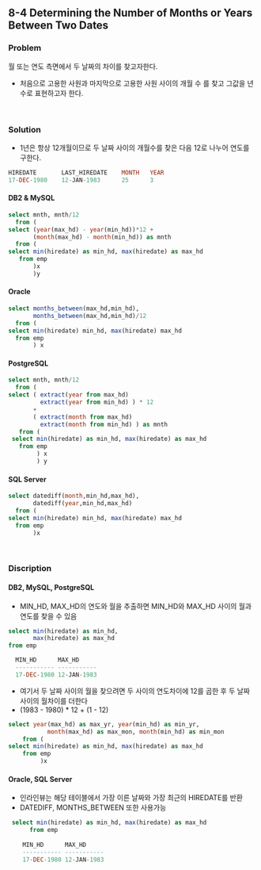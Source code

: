 ## 8-4 Determining the Number of Months or Years Between Two Dates
### Problem
월 또는 연도 측면에서 두 날짜의 차이를 찾고자한다.
- 처음으로 고용한 사원과 마지막으로 고용한 사원 사이의 개월 수 를 찾고 그값을 년 수로 표현하고자 한다.

<br>

### Solution
- 1년은 항상 12개월이므로 두 날짜 사이의 개월수를 찾은 다음 12로 나누어 연도를 구한다.
```sql
HIREDATE       LAST_HIREDATE    MONTH   YEAR
17-DEC-1980    12-JAN-1983      25      3
```



#### DB2 & MySQL

~~~sql
select mnth, mnth/12
  from (
select (year(max_hd) - year(min_hd))*12 +
       (month(max_hd) - month(min_hd)) as mnth
  from (
select min(hiredate) as min_hd, max(hiredate) as max_hd
   from emp
       )x
       )y
~~~



#### Oracle

~~~sql
select months_between(max_hd,min_hd),
       months_between(max_hd,min_hd)/12
  from (
select min(hiredate) min_hd, max(hiredate) max_hd
  from emp
       ) x
~~~

#### PostgreSQL

~~~sql
select mnth, mnth/12
  from (
select ( extract(year from max_hd)
         extract(year from min_hd) ) * 12
       +
       ( extract(month from max_hd)
         extract(month from min_hd) ) as mnth
   from (
 select min(hiredate) as min_hd, max(hiredate) as max_hd
   from emp
        ) x
        ) y
~~~

#### SQL Server

~~~sql
select datediff(month,min_hd,max_hd),
       datediff(year,min_hd,max_hd)
  from (
select min(hiredate) min_hd, max(hiredate) max_hd
  from emp
       )x
~~~



<br>

### Discription

#### DB2, MySQL, PostgreSQL

- MIN_HD, MAX_HD의 연도와 월을 추출하면 MIN_HD와 MAX_HD 사이의 월과 연도를 찾을 수 있음

~~~sql
select min(hiredate) as min_hd,
       max(hiredate) as max_hd
from emp

  MIN_HD      MAX_HD
  ----------- -----------
  17-DEC-1980 12-JAN-1983
~~~

- 여기서 두 날짜 사이의 월을 찾으려면 두 사이의 연도차이에 12를 곱한 후 두 날짜 사이의 월차이를 더한다
- (1983 - 1980) * 12 + (1 - 12)

~~~sql
select year(max_hd) as max_yr, year(min_hd) as min_yr,
           month(max_hd) as max_mon, month(min_hd) as min_mon
    from (
select min(hiredate) as min_hd, max(hiredate) as max_hd
    from emp 
         )x
~~~



#### Oracle, SQL Server

- 인라인뷰는 해당 테이블에서 가장 이른 날짜와 가장 최근의 HIREDATE를 반환
- DATEDIFF, MONTHS_BETWEEN 또한 사용가능

~~~sql
 select min(hiredate) as min_hd, max(hiredate) as max_hd
      from emp
      
    MIN_HD      MAX_HD
    ----------- -----------
    17-DEC-1980 12-JAN-1983
~~~

